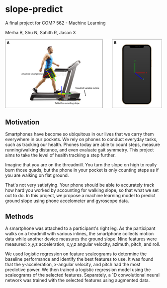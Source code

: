# slope-predict

A final project for COMP 562 - Machine Learning

Merha B, Shu N, Sahith R, Jason X

![Data Collection](./figures/DataCollection.png)

## Motivation

Smartphones have become so ubiquitous in our lives that we carry them everywhere in our pockets. We rely on phones to conduct everyday tasks, such as tracking our health. Phones today are able to count steps, measure running/walking distance, and even evaluate gait symmetry. This project aims to take the level of health tracking a step further. 

Imagine that you are on the threadmill. You turn the slope on high to really burn those quads, but the phone in your pocket is only counting steps as if you are walking on flat ground. 

That's not very satisfying. Your phone should be able to accurately track how hard you worked by accounting for walking slope, so that what we set out to do. In this project, we propose a machine learning model to predict ground slope using phone accelometer and gyroscope data.

## Methods

A smartphone was attached to a participant's right leg. As the participant walks on a treadmill with various inlines, the smartphone collects motion data while another device measures the ground slope. Nine features were measured: x,y,z acceleration, x,y,z angular velocity, azimuth, pitch, and roll. 

We used logistic regression on feature scaleograms to determine the baseline performance and identify the best features to use. It was found that the y-acceleration, x-angular velocity, and pitch had the most predictive power. We then trained a logistic regression model using the scaleograms of the selected features. Separately, a 1D convolutional neural network was trained with the selected features using augmented data. 
